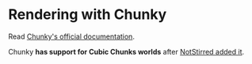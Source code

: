<!---
title: Chunky
path: /buildtheearth/rendering/chunky
version: 1.0.0
authors:
    - @VapoR
--->
# Rendering with Chunky

Read [Chunky's official documentation](https://chunky-dev.github.io/docs/getting_started/).

Chunky **has support for Cubic Chunks worlds** after [NotStirred added it](https://github.com/chunky-dev/chunky/pull/1031).